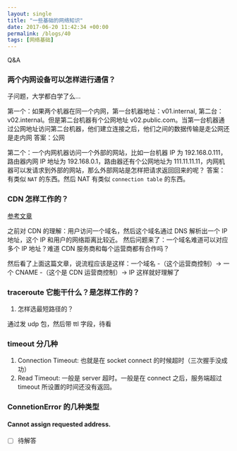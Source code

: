 ```yaml
---
layout: single
title: "一些基础的网络知识"
date: 2017-06-20 11:42:34 +00:00
permalink: /blogs/40
tags: [网络基础]
---
```

Q&A

### 两个内网设备可以怎样进行通信？
子问题，大学都白学了么...

第一个：如果两个机器在同一个内网，第一台机器地址：v01.internal, 第二台：v02.internal。但是第二台机器有个公网地址 v02.public.com。当第一台机器通过公网地址访问第二台机器，他们建立连接之后，他们之间的数据传输是走公网还是走内网
答案：公网

第二个：一个内网机器访问一个外部的网站，比如一台机器 IP 为 192.168.0.111，路由器内网 IP 地址为 192.168.0.1，路由器还有个公网地址为 111.11.11.11，内网机器可以发请求到外部的网站，那么外部网站是怎样把请求返回回来的呢？
答案：有类似 `NAT` 的东西。然后 NAT 有类似 `connection table` 的东西。

### CDN 怎样工作的？
[参考文章](https://my.oschina.net/pooz/blog/95654)

之前对 CDN 的理解：用户访问一个域名，然后这个域名通过 DNS 解析出一个 IP 地址，这个 IP 和用户的网络距离比较近。
然后问题来了：一个域名难道可以对应多个 IP 地址？难道 CDN 服务商和每个运营商都有合作吗？

然后看了上面这篇文章，说流程应该是这样：一个域名 -（这个运营商控制）-> 一个 CNAME -（这个是 CDN 运营商控制）-> IP
这样就好理解了

### traceroute 它能干什么？是怎样工作的？
1. 怎样选最短路径的？

通过发 udp 包，然后带 ttl 字段，待看

### timeout 分几种

1. Connection Timeout: 也就是在 socket connect 的时候超时（三次握手没成功）
2. Read Timeout: 一般是 server 超时。一般是在 connect 之后，服务端超过 timeout 所设置的时间还没有返回。

### ConnetionError 的几种类型

#### Cannot assign requested address.
 - [ ] 待解答
